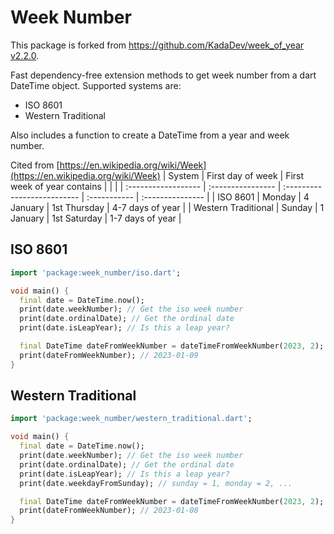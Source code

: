 # Week Number

This package is forked from [https://github.com/KadaDev/week_of_year v2.2.0](https://github.com/KadaDev/week_of_year/tree/v2.2.0).

Fast dependency-free extension methods to get week number from a dart DateTime object.
Supported systems are:

* ISO 8601
* Western Traditional

Also includes a function to create a DateTime from a year and week number.

Cited from [https://en.wikipedia.org/wiki/Week](https://en.wikipedia.org/wiki/Week)
| System              | First day of week | First week of year contains |              |                  |
| :------------------ | :---------------- | :-------------------------- | :----------- | :--------------- |
| ISO 8601            | Monday            | 4 January                   | 1st Thursday | 4-7 days of year |
| Western Traditional | Sunday            | 1 January                   | 1st Saturday | 1-7 days of year |

## ISO 8601

```dart
import 'package:week_number/iso.dart';

void main() {
  final date = DateTime.now();
  print(date.weekNumber); // Get the iso week number
  print(date.ordinalDate); // Get the ordinal date
  print(date.isLeapYear); // Is this a leap year?

  final DateTime dateFromWeekNumber = dateTimeFromWeekNumber(2023, 2);
  print(dateFromWeekNumber); // 2023-01-09
}
```

## Western Traditional

```dart
import 'package:week_number/western_traditional.dart';

void main() {
  final date = DateTime.now();
  print(date.weekNumber); // Get the iso week number
  print(date.ordinalDate); // Get the ordinal date
  print(date.isLeapYear); // Is this a leap year?
  print(date.weekdayFromSunday); // sunday = 1, monday = 2, ...

  final DateTime dateFromWeekNumber = dateTimeFromWeekNumber(2023, 2);
  print(dateFromWeekNumber); // 2023-01-08
}
```
